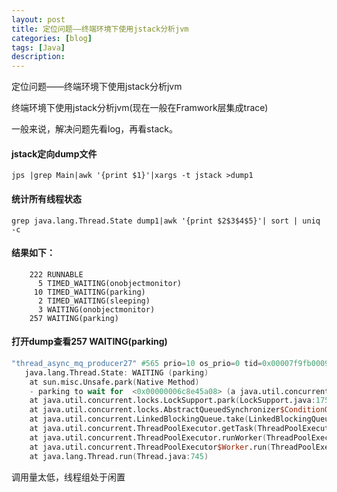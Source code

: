 ```yaml
---
layout: post
title: 定位问题——终端环境下使用jstack分析jvm
categories: [blog]
tags: [Java]
description: 
---
```


定位问题——终端环境下使用jstack分析jvm

终端环境下使用jstack分析jvm(现在一般在Framwork层集成trace)

一般来说，解决问题先看log，再看stack。

#### jstack定向dump文件

```shell
jps |grep Main|awk '{print $1}'|xargs -t jstack >dump1
```

#### 统计所有线程状态

```shell
grep java.lang.Thread.State dump1|awk '{print $2$3$4$5}'| sort | uniq -c
```

#### 结果如下：

```
    222 RUNNABLE
      5 TIMED_WAITING(onobjectmonitor)
     10 TIMED_WAITING(parking)
      2 TIMED_WAITING(sleeping)
      3 WAITING(onobjectmonitor)
    257 WAITING(parking)
```

#### 打开dump查看257 WAITING(parking)

```verilog
"thread_async_mq_producer27" #565 prio=10 os_prio=0 tid=0x00007f9fb0009000 nid=0x669a waiting on condition [0x00007f9f3326c000]
   java.lang.Thread.State: WAITING (parking)
	at sun.misc.Unsafe.park(Native Method)
	- parking to wait for  <0x00000006c8e45a08> (a java.util.concurrent.locks.AbstractQueuedSynchronizer$ConditionObject)
	at java.util.concurrent.locks.LockSupport.park(LockSupport.java:175)
	at java.util.concurrent.locks.AbstractQueuedSynchronizer$ConditionObject.await(AbstractQueuedSynchronizer.java:2039)
	at java.util.concurrent.LinkedBlockingQueue.take(LinkedBlockingQueue.java:442)
	at java.util.concurrent.ThreadPoolExecutor.getTask(ThreadPoolExecutor.java:1067)
	at java.util.concurrent.ThreadPoolExecutor.runWorker(ThreadPoolExecutor.java:1127)
	at java.util.concurrent.ThreadPoolExecutor$Worker.run(ThreadPoolExecutor.java:617)
	at java.lang.Thread.run(Thread.java:745)
```

调用量太低，线程组处于闲置